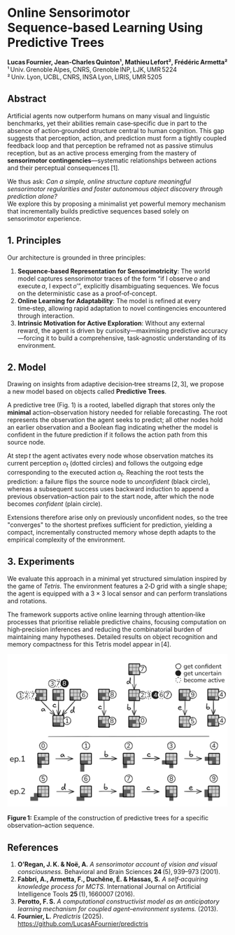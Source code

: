 # Online Sensorimotor Sequence‑based Learning Using Predictive Trees

**Lucas Fournier, Jean‑Charles Quinton¹, Mathieu Lefort², Frédéric Armetta²**  
¹ Univ. Grenoble Alpes, CNRS, Grenoble INP, LJK, UMR 5224  
² Univ. Lyon, UCBL, CNRS, INSA Lyon, LIRIS, UMR 5205  

## Abstract

Artificial agents now outperform humans on many visual and linguistic benchmarks, yet their abilities remain case‑specific due in part to the absence of action‑grounded structure central to human cognition. This gap suggests that perception, action, and prediction must form a tightly coupled feedback loop and that perception be reframed not as passive stimulus reception, but as an active process emerging from the mastery of **sensorimotor contingencies**—systematic relationships between actions and their perceptual consequences [1].

We thus ask: *Can a simple, online structure capture meaningful sensorimotor regularities and foster autonomous object discovery through prediction alone?*  
We explore this by proposing a minimalist yet powerful memory mechanism that incrementally builds predictive sequences based solely on sensorimotor experience.

## 1. Principles

Our architecture is grounded in three principles:

1. **Sequence‑based Representation for Sensorimotricity**: The world model captures sensorimotor traces of the form “if I observe $o$ and execute $a$, I expect $o'$”, explicitly disambiguating sequences. We focus on the deterministic case as a proof‑of‑concept.
2. **Online Learning for Adaptability**: The model is refined at every time‑step, allowing rapid adaptation to novel contingencies encountered through interaction.
3. **Intrinsic Motivation for Active Exploration**: Without any external reward, the agent is driven by curiosity—maximising predictive accuracy—forcing it to build a comprehensive, task‑agnostic understanding of its environment.

## 2. Model

Drawing on insights from adaptive decision‑tree streams [2, 3], we propose a new model based on objects called **Predictive Trees**.

A predictive tree (Fig. 1) is a rooted, labelled digraph that stores only the **minimal** action–observation history needed for reliable forecasting. The root represents the observation the agent seeks to predict; all other nodes hold an earlier observation and a Boolean flag indicating whether the model is confident in the future prediction if it follows the action path from this source node.

At step $t$ the agent activates every node whose observation matches its current perception $o_t$ (dotted circles) and follows the outgoing edge corresponding to the executed action $a_t$. Reaching the root tests the prediction: a failure flips the source node to *unconfident* (black circle), whereas a subsequent success uses backward induction to append a previous observation–action pair to the start node, after which the node becomes *confident* (plain circle).

Extensions therefore arise only on previously unconfident nodes, so the tree "converges" to the shortest prefixes sufficient for prediction, yielding a compact, incrementally constructed memory whose depth adapts to the empirical complexity of the environment.

## 3. Experiments

We evaluate this approach in a minimal yet structured simulation inspired by the game of *Tetris*. The environment features a 2‑D grid with a single shape; the agent is equipped with a $3 \times 3$ local sensor and can perform translations and rotations.

The framework supports active online learning through attention‑like processes that prioritise reliable predictive chains, focusing computation on high‑precision inferences and reducing the combinatorial burden of maintaining many hypotheses. Detailed results on object recognition and memory compactness for this Tetris model appear in [4].

![Example of the construction of predictive trees for a specific observation–action sequence.](img/prediction_trees.png)

**Figure 1:** Example of the construction of predictive trees for a specific observation–action sequence.

## References

1. **O’Regan, J. K. & Noë, A.** *A sensorimotor account of vision and visual consciousness.* Behavioral and Brain Sciences **24** (5), 939–973 (2001).  
2. **Fabbri, A., Armetta, F., Duchêne, É. & Hassas, S.** *A self‑acquiring knowledge process for MCTS.* International Journal on Artificial Intelligence Tools **25** (1), 1660007 (2016).  
3. **Perotto, F. S.** *A computational constructivist model as an anticipatory learning mechanism for coupled agent–environment systems.* (2013).  
4. **Fournier, L.** *Predictris* (2025). <https://github.com/LucasAFournier/predictris>